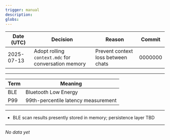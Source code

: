 ```yaml
---
trigger: manual
description:
globs:
---
```


<!-- ================================================================== -->
<!--  📜 ADR LOG — APPEND-ONLY                                         -->
<!-- ================================================================== -->

<!-- ✏️ ADR_START -->
| Date (UTC) | Decision                                   | Reason                              | Commit |
|------------|--------------------------------------------|-------------------------------------|--------|
| 2025-07-13 | Adopt rolling `context.mdc` for conversation memory | Prevent context loss between chats | 0000000 |
<!-- ✏️ ADR_END -->

---

<!-- ================================================================== -->
<!--  📖 DOMAIN GLOSSARY — OPTIONAL                                    -->
<!-- ================================================================== -->

<!-- ✏️ GLOSSARY_START -->
| Term | Meaning |
|------|---------|
| BLE  | Bluetooth Low Energy |
| P99  | 99th-percentile latency measurement |
<!-- ✏️ GLOSSARY_END -->

---

<!-- ================================================================== -->
<!--  ⚠️ KNOWN LIMITATIONS / TECH DEBT                                 -->
<!-- ================================================================== -->

<!-- ✏️ LIMITATIONS_START -->
- BLE scan results presently stored in memory; persistence layer TBD
<!-- ✏️ LIMITATIONS_END -->

---

<!-- ================================================================== -->
<!--  📊 LIVE METRICS SNAPSHOT (OPTIONAL)                               -->
<!-- ================================================================== -->

<!-- ✏️ METRICS_START -->
_No data yet_
<!-- ✏️ METRICS_END -->

<!-- ================================================================== -->
<!--  🏁 END OF FILE — ALL TEXT BELOW IS IMMUTABLE                      -->
<!-- ================================================================== -->

<!--  🏁 END OF FILE — ALL TEXT BELOW IS IMMUTABLE                      -->
<!-- ================================================================== -->
